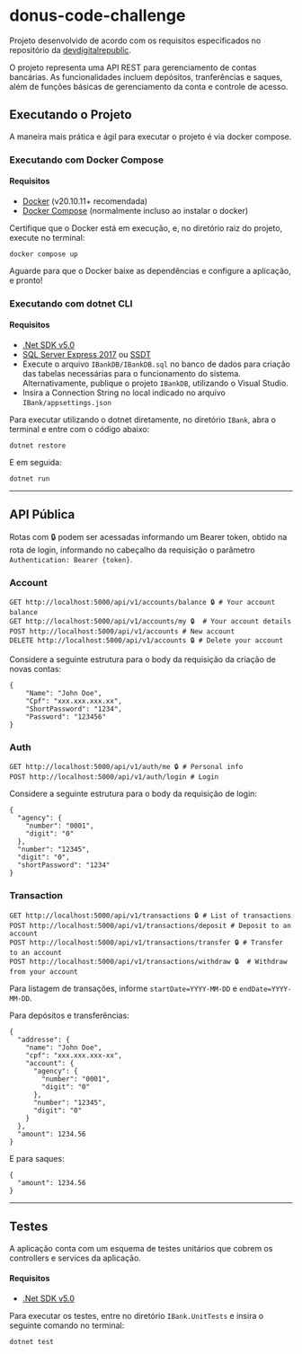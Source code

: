 # donus-code-challenge

Projeto desenvolvido de acordo com os requisitos especificados no repositório da [devdigitalrepublic](https://github.com/devdigitalrepublic/donus-code-challenge/blob/master/backend.md). 

O projeto representa uma API REST para gerenciamento de contas bancárias. As funcionalidades incluem depósitos, tranferências e saques, além de funções básicas de gerenciamento da conta e controle de acesso.

## Executando o Projeto

A maneira mais prática e ágil para executar o projeto é via docker compose.

### Executando com Docker Compose

#### Requisitos

- [Docker](https://www.docker.com/get-started) (v20.10.11+ recomendada)
- [Docker Compose](https://docs.docker.com/compose/install/) (normalmente incluso ao instalar o docker) 

Certifique que o Docker está em execução, e, no diretório raiz do projeto, execute no terminal:

    docker compose up

Aguarde para que o Docker baixe as dependências e configure a aplicação, e pronto!

### Executando com dotnet CLI

#### Requisitos

- [.Net SDK v5.0](https://dotnet.microsoft.com/en-us/download/dotnet/5.0)
- [SQL Server Express 2017](https://www.microsoft.com/pt-br/download/details.aspx?id=55994) ou [SSDT](https://docs.microsoft.com/pt-br/sql/ssdt/download-sql-server-data-tools-ssdt?view=sql-server-ver15)
- Execute o arquivo ```IBankDB/IBankDB.sql``` no banco de dados para criação das tabelas necessárias para o funcionamento do sistema. Alternativamente, publique o projeto ```IBankDB```, utilizando o Visual Studio.
- Insira a Connection String no local indicado no arquivo ```IBank/appsettings.json```

Para executar utilizando o dotnet diretamente, no diretório ```IBank```, abra o terminal e entre com o código abaixo:

    dotnet restore

E em seguida:

    dotnet run

--- 

## API Pública

Rotas com 🔒 podem ser acessadas informando um Bearer token, obtido na rota de login, informando no cabeçalho da requisição o parâmetro ```Authentication: Bearer {token}```.

### Account

    GET http://localhost:5000/api/v1/accounts/balance 🔒 # Your account balance
    GET http://localhost:5000/api/v1/accounts/my 🔒  # Your account details
    POST http://localhost:5000/api/v1/accounts # New account
    DELETE http://localhost:5000/api/v1/accounts 🔒 # Delete your account

Considere a seguinte estrutura para o body da requisição da criação de novas contas:

    {
	    "Name": "John Doe",
	    "Cpf": "xxx.xxx.xxx.xx",
	    "ShortPassword": "1234",
	    "Password": "123456"
    }

### Auth

    GET http://localhost:5000/api/v1/auth/me 🔒 # Personal info
    POST http://localhost:5000/api/v1/auth/login # Login

Considere a seguinte estrutura para o body da requisição de login:

    {
      "agency": {
        "number": "0001",
        "digit": "0"
      },
      "number": "12345",
      "digit": "0",
      "shortPassword": "1234"
    }


### Transaction

    GET http://localhost:5000/api/v1/transactions 🔒 # List of transactions
    POST http://localhost:5000/api/v1/transactions/deposit # Deposit to an account
    POST http://localhost:5000/api/v1/transactions/transfer 🔒 # Transfer to an account
    POST http://localhost:5000/api/v1/transactions/withdraw 🔒  # Withdraw from your account

Para listagem de transações, informe ```startDate=YYYY-MM-DD``` e ```endDate=YYYY-MM-DD```.

Para depósitos e transferências:

    {
      "addresse": {
        "name": "John Doe",
        "cpf": "xxx.xxx.xxx-xx",
        "account": {
          "agency": {
            "number": "0001",
            "digit": "0"
          },
          "number": "12345",
          "digit": "0"
        }
      },
      "amount": 1234.56
    }
    
E para saques:

    {
      "amount": 1234.56
    }

---

## Testes

A aplicação conta com um esquema de testes unitários que cobrem os controllers e services da aplicação. 

#### Requisitos

- [.Net SDK v5.0](https://dotnet.microsoft.com/en-us/download/dotnet/5.0)


Para executar os testes, entre no diretório ```IBank.UnitTests``` e insira o seguinte comando no terminal:
    
    dotnet test


